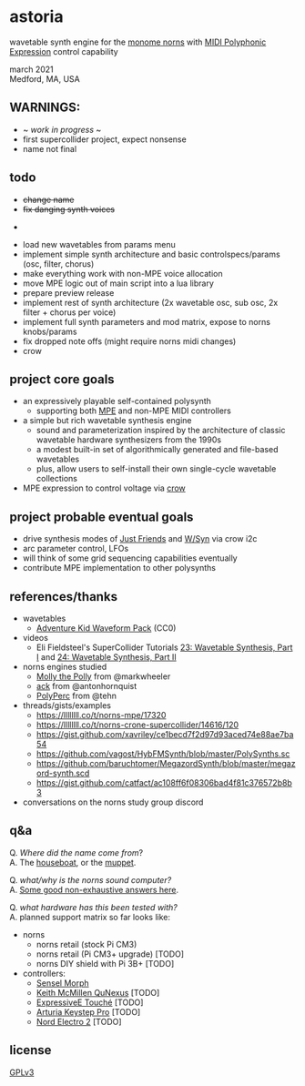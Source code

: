 astoria
=========

wavetable synth engine for the [monome norns](https://monome.org/norns/) with [MIDI Polyphonic Expression](https://d30pueezughrda.cloudfront.net/campaigns/mpe/mpespec.pdf) control capability

march 2021<br>
Medford, MA, USA

## WARNINGS:

* ~ *work in progress* ~
* first supercollider project, expect nonsense
* name not final

## todo

* ~~change name~~
* ~~fix danging synth voices~~
* ~~~hook up pitchbend~~~
* load new wavetables from params menu
* implement simple synth architecture and basic controlspecs/params (osc, filter, chorus)
* make everything work with non-MPE voice allocation
* move MPE logic out of main script into a lua library
* prepare preview release
* implement rest of synth architecture (2x wavetable osc, sub osc, 2x filter + chorus per voice)
* implement full synth parameters and mod matrix, expose to norns knobs/params
* fix dropped note offs (might require norns midi changes)
* crow

## project core goals

* an expressively playable self-contained polysynth 
   * supporting both [MPE](https://d30pueezughrda.cloudfront.net/campaigns/mpe/mpespec.pdf) and non-MPE MIDI controllers
* a simple but rich wavetable synthesis engine
   * sound and parameterization inspired by the architecture of classic wavetable hardware synthesizers from the 1990s
   * a modest built-in set of algorithmically generated and file-based wavetables 
   * plus, allow users to self-install their own single-cycle wavetable collections
* MPE expression to control voltage via [crow]()

## project probable eventual goals

* drive synthesis modes of [Just Friends](https://www.whimsicalraps.com/products/just-friends) and [W/Syn](https://llllllll.co/t/mannequins-w-2-beta-testing/34091) via crow i2c
* arc parameter control, LFOs
* will think of some grid sequencing capabilities eventually
* contribute MPE implementation to other polysynths

## references/thanks

* wavetables
   * [Adventure Kid Waveform Pack](https://github.com/KristofferKarlAxelEkstrand/AKWF-FREE) (CC0)
* videos
    * Eli Fieldsteel's SuperCollider Tutorials [23: Wavetable Synthesis, Part I](https://youtu.be/8EK9sq_9gFI) and [24: Wavetable Synthesis, Part II](https://www.youtube.com/watch?v=7nrUBbmY1hE)
* norns engines studied 
   * [Molly the Polly](https://llllllll.co/t/molly-the-poly/21090) from @markwheeler 
   * [ack](https://github.com/antonhornquist/ack) from @antonhornquist
   * [PolyPerc](https://github.com/monome/norns/blob/8047a363a28759cd4fa2c94f3c7e4b78f01eec88/crone/classes/engines/CroneEngine_PolyPerc.sc) from @tehn
* threads/gists/examples
   * https://llllllll.co/t/norns-mpe/17320
   * https://llllllll.co/t/norns-crone-supercollider/14616/120
   * https://gist.github.com/xavriley/ce1becd7f2d97d93aced74e88ae7ba54
   * https://github.com/vagost/HybFMSynth/blob/master/PolySynths.sc
   * https://github.com/baruchtomer/MegazordSynth/blob/master/megazord-synth.scd
   * https://gist.github.com/catfact/ac108ff6f08306bad4f81c376572b8b3
* conversations on the norns study group discord

## q&a

Q. *Where did the name come from*?<br/>
A. The [houseboat](https://en.wikipedia.org/wiki/Astoria_(recording_studio)), or the [muppet](https://muppet.fandom.com/wiki/Astoria).

Q. *what/why is the norns sound computer?*<br/>
A. [Some good non-exhaustive answers here](https://github.com/p3r7/awesome-monome-norns#what--why-is-norns).

Q. *what hardware has this been tested with?*<br/>
A. planned support matrix so far looks like:
   * norns
      * norns retail (stock Pi CM3)
      * norns retail (Pi CM3+ upgrade) [TODO]
      * norns DIY shield with Pi 3B+ [TODO]
   * controllers:
      * [Sensel Morph](https://morph.sensel.com)
      * [Keith McMillen QuNexus](https://www.keithmcmillen.com/products/qunexus/) [TODO]
      * [ExpressiveE Touché](https://www.expressivee.com/1-touche) [TODO]
      * [Arturia Keystep Pro](https://www.arturia.com/products/hybrid-synths/keystep-pro/overview) [TODO]
      * [Nord Electro 2](https://www.nordkeyboards.com/products/nord-electro-2) [TODO]

## license

[GPLv3](LICENSE.txt)